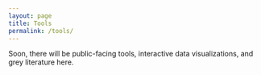 ```yaml
---
layout: page
title: Tools
permalink: /tools/
---
```


Soon, there will be public-facing tools, interactive data visualizations, and grey literature here.

